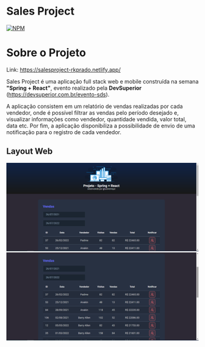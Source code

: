 # Sales Project
[![NPM](https://img.shields.io/npm/l/react)](https://github.com/lhp97/spring_react_project/blob/main/LICENSE)

# Sobre o Projeto
Link: https://salesproject-rkprado.netlify.app/

Sales Project é uma aplicação full stack web e mobile construída na semana **"Spring + React"**, evento realizado pela **DevSuperior** (https://devsuperior.com.br/evento-sds).

A aplicação consistem em um relatório de vendas realizadas por cada vendedor, onde é possível filtrar as vendas pelo período desejado e, visualizar informações como vendedor, quantidade vendida, valor total, data etc. Por fim, a aplicação disponibiliza a possibilidade de envio de uma notificação para o registro de cada vendedor.

## Layout Web
![Web_1](https://github.com/lhp97/assets/blob/master/sales-devsuperior-assets/sales_home.png) ![Web_1](https://github.com/lhp97/assets/blob/master/sales-devsuperior-assets/sales_list.png)
 




